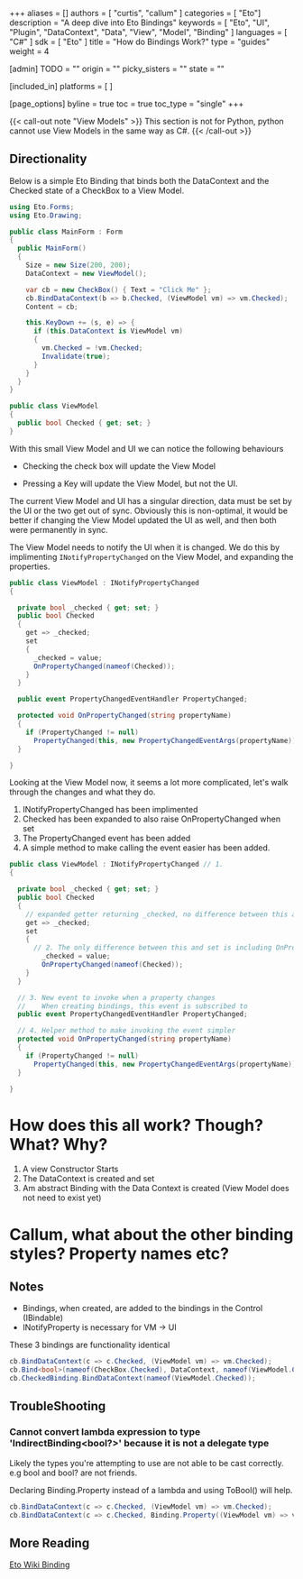 +++
aliases = []
authors = [ "curtis", "callum" ]
categories = [ "Eto"]
description = "A deep dive into Eto Bindings"
keywords = [ "Eto", "UI", "Plugin", "DataContext", "Data", "View", "Model", "Binding" ]
languages = [ "C#" ]
sdk = [ "Eto" ]
title = "How do Bindings Work?"
type = "guides"
weight = 4

[admin]
TODO = ""
origin = ""
picky_sisters = ""
state = ""

[included_in]
platforms = [ ]

[page_options]
byline = true
toc = true
toc_type = "single"
+++

{{< call-out note "View Models" >}}
  This section is not for Python, python cannot use View Models in the same way as C#.
{{< /call-out >}}

## Directionality

Below is a simple Eto Binding that binds both the DataContext and the Checked state of a CheckBox to a View Model.

``` cs
using Eto.Forms;
using Eto.Drawing;

public class MainForm : Form
{
  public MainForm()
  {
    Size = new Size(200, 200);
    DataContext = new ViewModel();

    var cb = new CheckBox() { Text = "Click Me" };
    cb.BindDataContext(b => b.Checked, (ViewModel vm) => vm.Checked);
    Content = cb;

    this.KeyDown += (s, e) => {
      if (this.DataContext is ViewModel vm)
      {
        vm.Checked = !vm.Checked;
        Invalidate(true);
      }
    }
  }
}

public class ViewModel
{
  public bool Checked { get; set; }
}
```

With this small View Model and UI we can notice the following behaviours

- Checking the check box will update the View Model

- Pressing a Key will update the View Model, but not the UI.

The current View Model and UI has a singular direction, data must be set by the UI or the two get out of sync.
Obviously this is non-optimal, it would be better if changing the View Model updated the UI as well, and then both were permanently in sync.


The View Model needs to notify the UI when it is changed.
We do this by implimenting `INotifyPropertyChanged` on the View Model, and expanding the properties.

``` cs
public class ViewModel : INotifyPropertyChanged
{

  private bool _checked { get; set; }
  public bool Checked
  {
    get => _checked;
    set
    {
      _checked = value;
      OnPropertyChanged(nameof(Checked));
    }
  }

  public event PropertyChangedEventHandler PropertyChanged;

  protected void OnPropertyChanged(string propertyName)
  {
    if (PropertyChanged != null)
      PropertyChanged(this, new PropertyChangedEventArgs(propertyName));
  }

}
```
Looking at the View Model now, it seems a lot more complicated, let's walk through the changes and what they do.

1. INotifyPropertyChanged has been implimented
1. Checked has been expanded to also raise OnPropertyChanged when set
1. The PropertyChanged event has been added
1. A simple method to make calling the event easier has been added.

``` cs
public class ViewModel : INotifyPropertyChanged // 1.
{

  private bool _checked { get; set; }
  public bool Checked
  {
    // expanded getter returning _checked, no difference between this and get;
    get => _checked;
    set
    {
      // 2. The only difference between this and set is including OnPropertyChanged
        _checked = value;
        OnPropertyChanged(nameof(Checked));
    }
  }

  // 3. New event to invoke when a property changes
  //    When creating bindings, this event is subscribed to
  public event PropertyChangedEventHandler PropertyChanged;

  // 4. Helper method to make invoking the event simpler
  protected void OnPropertyChanged(string propertyName)
  {
    if (PropertyChanged != null)
      PropertyChanged(this, new PropertyChangedEventArgs(propertyName));
  }

}
```

# How does this all work? Though? What? Why?

1. A view Constructor Starts
1. The DataContext is created and set
1. Am abstract Binding with the Data Context is created (View Model does not need to exist yet)

# Callum, what about the other binding styles? Property names etc?

## Notes
- Bindings, when created, are added to the bindings in the Control (IBindable)
- INotifyProperty is necessary for VM -> UI

These 3 bindings are functionality identical

``` cs
cb.BindDataContext(c => c.Checked, (ViewModel vm) => vm.Checked);
cb.Bind<bool>(nameof(CheckBox.Checked), DataContext, nameof(ViewModel.Checked));
cb.CheckedBinding.BindDataContext(nameof(ViewModel.Checked));
```

## TroubleShooting

### Cannot convert lambda expression to type 'IndirectBinding<bool?>' because it is not a delegate type
Likely the types you're attempting to use are not able to be cast correctly. e.g bool and bool? are not friends.

Declaring Binding.Property instead of a lambda and using ToBool() will help.

``` cs
cb.BindDataContext(c => c.Checked, (ViewModel vm) => vm.Checked);
cb.BindDataContext(c => c.Checked, Binding.Property((ViewModel vm) => vm.Checked).ToBool(true, false));
```

## More Reading
[Eto Wiki Binding](https://github.com/picoe/Eto/wiki/Data-Binding)